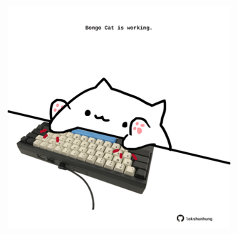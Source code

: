 <!-- built at 18/05/2021, 11:01:22 UTC -->
<p align="center">
  <img width="500" height="500" src="./ReadmeImage.svg">
</p>
